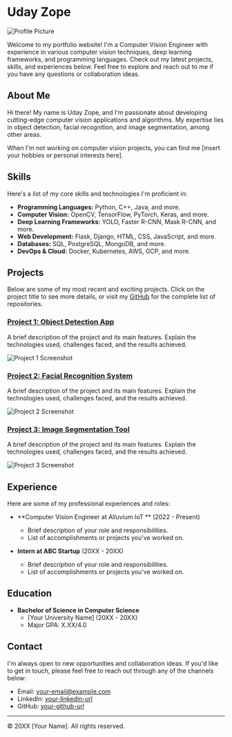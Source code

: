 # Uday Zope

![Profile Picture](./images/profile-picture.jpg)

Welcome to my portfolio website! I'm a Computer Vision Engineer with experience in various computer vision techniques, deep learning frameworks, and programming languages. Check out my latest projects, skills, and experiences below. Feel free to explore and reach out to me if you have any questions or collaboration ideas.

## About Me

Hi there! My name is Uday Zope, and I'm passionate about developing cutting-edge computer vision applications and algorithms. My expertise lies in object detection, facial recognition, and image segmentation, among other areas.

When I'm not working on computer vision projects, you can find me [insert your hobbies or personal interests here].

## Skills

Here's a list of my core skills and technologies I'm proficient in:

- **Programming Languages:** Python, C++, Java, and more.
- **Computer Vision:** OpenCV, TensorFlow, PyTorch, Keras, and more.
- **Deep Learning Frameworks:** YOLO, Faster R-CNN, Mask R-CNN, and more.
- **Web Development:** Flask, Django, HTML, CSS, JavaScript, and more.
- **Databases:** SQL, PostgreSQL, MongoDB, and more.
- **DevOps & Cloud:** Docker, Kubernetes, AWS, GCP, and more.

## Projects

Below are some of my most recent and exciting projects. Click on the project title to see more details, or visit my [GitHub](https://github.com/yourusername) for the complete list of repositories.

### [Project 1: Object Detection App](https://github.com/yourusername/object-detection-app)

A brief description of the project and its main features. Explain the technologies used, challenges faced, and the results achieved.

![Project 1 Screenshot](./images/project1.jpg)

### [Project 2: Facial Recognition System](https://github.com/yourusername/facial-recognition-system)

A brief description of the project and its main features. Explain the technologies used, challenges faced, and the results achieved.

![Project 2 Screenshot](./images/project2.jpg)

### [Project 3: Image Segmentation Tool](https://github.com/yourusername/image-segmentation-tool)

A brief description of the project and its main features. Explain the technologies used, challenges faced, and the results achieved.

![Project 3 Screenshot](./images/project3.jpg)

## Experience

Here are some of my professional experiences and roles:

- **Computer Vision Engineer at Alluvium IoT ** (2022 - Present)
  - Brief description of your role and responsibilities.
  - List of accomplishments or projects you've worked on.

- **Intern at ABC Startup** (20XX - 20XX)
  - Brief description of your role and responsibilities.
  - List of accomplishments or projects you've worked on.

## Education

- **Bachelor of Science in Computer Science**
  - [Your University Name] (20XX - 20XX)
  - Major GPA: X.XX/4.0

## Contact

I'm always open to new opportunities and collaboration ideas. If you'd like to get in touch, please feel free to reach out through any of the channels below:

- Email: [your-email@example.com](mailto:your-email@example.com)
- LinkedIn: [your-linkedin-url](https://www.linkedin.com/in/yourusername/)
- GitHub: [your-github-url](https://github.com/yourusername)

---

© 20XX [Your Name]. All rights reserved.
